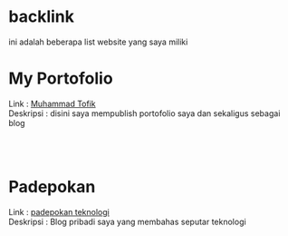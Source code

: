 # backlink
ini adalah beberapa list website yang saya miliki

<h1>My Portofolio</h1>
<p>Link : <a href="https://www.muhammadtofik.my.id">Muhammad Tofik</a>
<br />
Deskripsi : disini saya mempublish portofolio saya dan sekaligus sebagai blog</p>
<br /><br />
<h1>Padepokan</h1>
<p>Link : <a href="https://www.padepokan.tech">padepokan teknologi</a>
<br />
Deskripsi : Blog pribadi saya yang membahas seputar teknologi</p>
